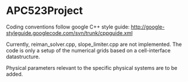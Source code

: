 APC523Project
=============

Coding conventions follow google C++ style guide:
http://google-styleguide.googlecode.com/svn/trunk/cppguide.xml

Currently, reiman_solver.cpp, slope_limiter.cpp are not implemented. 
The code is only a setup of the numerical grids based on a cell-interface 
datastructure.

Physical parameters relevant to the specific physical systems are to be added.
